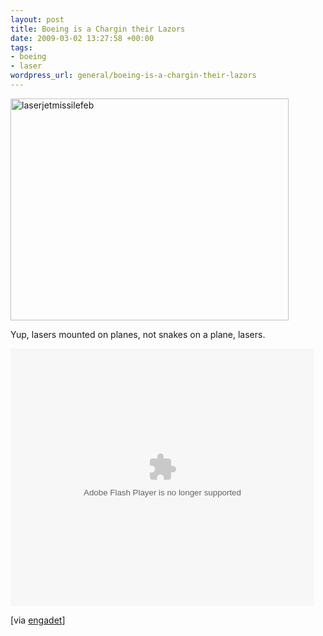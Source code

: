 ```yaml
--- 
layout: post
title: Boeing is a Chargin their Lazors
date: 2009-03-02 13:27:58 +00:00
tags: 
- boeing
- laser
wordpress_url: general/boeing-is-a-chargin-their-lazors
---
```

<img src="http://www.saiweb.co.ukcdn.saiweb.co.uk/uploads/2009/03/laserjetmissilefeb.jpg" alt="laserjetmissilefeb" title="laserjetmissilefeb" width="445" height="355" class="aligncenter size-full wp-image-584" />

Yup, lasers mounted on planes, not snakes on a plane, lasers.

<embed src="http://c.brightcove.com/services/viewer/federated_f9/2227271001?isVid=1&publisherID=981571807" bgcolor="#FFFFFF" flashVars="videoId=14218748001&playerID=2227271001&domain=embed&" base="http://admin.brightcove.com" name="flashObj" width="486" height="412" seamlesstabbing="false" type="application/x-shockwave-flash" allowFullScreen="true" swLiveConnect="true" pluginspage="http://www.macromedia.com/shockwave/download/index.cgi?P1_Prod_Version=ShockwaveFlash"></embed>

[via <a href="http://www.engadget.com/2009/02/26/high-powered-jet-mounted-laser-one-step-closer-to-flying-the-te/">engadet</a>]
